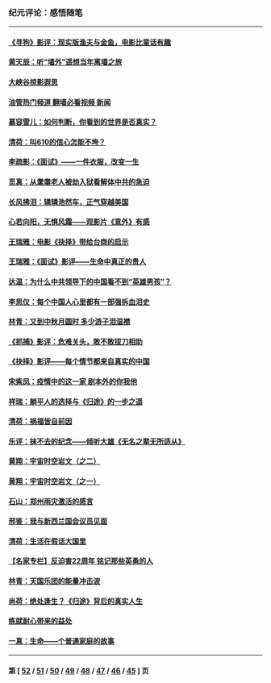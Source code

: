 ### 纪元评论：感悟随笔
---
#### [《寻狗》影评：现实版渔夫与金鱼，电影比童话有趣](../../pages/nsc1035/n13389805.md?12140330) 
#### [黄天辰：听“墙外”遥想当年离墙之旅](../../pages/nsc1035/n13377229.md?12140330) 
#### [大峡谷掠影遐思](../../pages/nsc1035/n13354743.md?12140330) 
#### [油管热门频道 翻墙必看视频 新闻](ok?12140330)
#### [慕容雪儿：如何判断，你看到的世界是否真实？](../../pages/nsc1035/n13332569.md?12140330) 
#### [清荷：叫610的信心怎能不垮？](../../pages/nsc1035/n13304848.md?12140330) 
#### [李疏影：《面试》——一件衣服，改变一生](../../pages/nsc1035/n13292494.md?12140330) 
#### [觅真：从耄耋老人被劫入狱看解体中共的急迫](../../pages/nsc1035/n13284545.md?12140330) 
#### [长风拂泪：辚辚浩然车，正气穿越美国](../../pages/nsc1035/n13284280.md?12140330) 
#### [心若向阳，无惧风霜——观影片《意外》有感](../../pages/nsc1035/n13275318.md?12140330) 
#### [王瑞雅：电影《抉择》带给台商的启示](../../pages/nsc1035/n13274064.md?12140330) 
#### [王瑞雅：《面试》影评——生命中真正的贵人](../../pages/nsc1035/n13260528.md?12140330) 
#### [达温：为什么中共领导下的中国看不到“英雄男孩”？](../../pages/nsc1035/n13257099.md?12140330) 
#### [李思仪：每个中国人心里都有一部强拆血泪史](../../pages/nsc1035/n13249632.md?12140330) 
#### [林青：又到中秋月圆时 多少游子泪湿襟](../../pages/nsc1035/n13245916.md?12140330) 
#### [《抓捕》影评：危难关头，敢不敢拔刀相助](../../pages/nsc1035/n13244251.md?12140330) 
#### [《抉择》影评——每个情节都来自真实的中国](../../pages/nsc1035/n13242564.md?12140330) 
#### [宋紫凤：疫情中的这一家 剧本外的你我他](../../pages/nsc1035/n13242358.md?12140330) 
#### [祥瑞：躺平人的选择与《归途》的一步之遥](../../pages/nsc1035/n13213201.md?12140330) 
#### [清荷：祸福皆自前因](../../pages/nsc1035/n13213177.md?12140330) 
#### [乐评：抹不去的纪念——倾听大雄《无名之辈无所适从》](../../pages/nsc1035/n13163359.md?12140330) 
#### [黄翔：宇宙时空岩文（之二）](../../pages/nsc1035/n13141116.md?12140330) 
#### [黄翔：宇宙时空岩文（之一）](../../pages/nsc1035/n13140355.md?12140330) 
#### [石山：郑州雨灾激活的感言](../../pages/nsc1035/n13135372.md?12140330) 
#### [邢鉴：我与新西兰国会议员见面](../../pages/nsc1035/n13111626.md?12140330) 
#### [清荷：生活在假话大国里](../../pages/nsc1035/n13103916.md?12140330) 
#### [【名家专栏】反迫害22周年 铭记那些英勇的人](../../pages/nsc1035/n13102771.md?12140330) 
#### [林青：天国乐团的能量冲击波](../../pages/nsc1035/n13099634.md?12140330) 
#### [尚荷：绝处逢生？《归途》背后的真实人生](../../pages/nsc1035/n13099470.md?12140330) 
#### [练就耐心带来的益处](../../pages/nsc1035/n13081876.md?12140330) 
#### [一真：生命——个普通家庭的故事](../../pages/nsc1035/n13075782.md?12140330) 

---
#### 第 [ [52](./52.md?12140330) / [51](./51.md?12140330) / [50](./50.md?12140330) / [49](./49.md?12140330) / [48](./48.md?12140330) / [47](./47.md?12140330) / [46](./46.md?12140330) / [45](./45.md?12140330) ] 页

